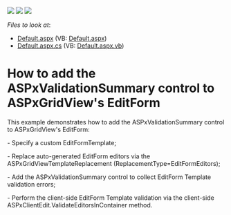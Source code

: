<!-- default badges list -->
![](https://img.shields.io/endpoint?url=https://codecentral.devexpress.com/api/v1/VersionRange/128537681/13.1.4%2B)
[![](https://img.shields.io/badge/Open_in_DevExpress_Support_Center-FF7200?style=flat-square&logo=DevExpress&logoColor=white)](https://supportcenter.devexpress.com/ticket/details/E3982)
[![](https://img.shields.io/badge/📖_How_to_use_DevExpress_Examples-e9f6fc?style=flat-square)](https://docs.devexpress.com/GeneralInformation/403183)
<!-- default badges end -->
<!-- default file list -->
*Files to look at*:

* [Default.aspx](./CS/WebSite/Default.aspx) (VB: [Default.aspx](./VB/WebSite/Default.aspx))
* [Default.aspx.cs](./CS/WebSite/Default.aspx.cs) (VB: [Default.aspx.vb](./VB/WebSite/Default.aspx.vb))
<!-- default file list end -->
# How to add the ASPxValidationSummary control to ASPxGridView's EditForm 


<p>This example demonstrates how to add the ASPxValidationSummary control to ASPxGridView's EditForm:</p><p>- Specify a custom EditFormTemplate;</p><p>- Replace auto-generated EditForm editors via the ASPxGridViewTemplateReplacement (ReplacementType=EditFormEditors);</p><p>- Add the ASPxValidationSummary control to collect EditForm Template validation errors;</p><p>- Perform the client-side EditForm Template validation via the client-side ASPxClientEdit.ValidateEditorsInContainer method.</p>

<br/>


